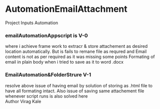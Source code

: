 # AutomationEmailAttachment
Project Inputs Automation
<h3>emailAutomationAppscript is V-0 </h3> where i achieve frame work to extracr & store attachement as desired location automatically.
But is fails to remane file as requred and Email content is not as per required as it was missing some points Formating of email in plain body when i tried to save as it to word .docx
<br>
<h3> EmailAutomation&FolderStrure V-1</h3> resolve above issue of having email by solution of storing as .html file to have all formating intact. Also issue of saving same attachement file whenever script runs is also solved here

<br>
Author Virag Kale
